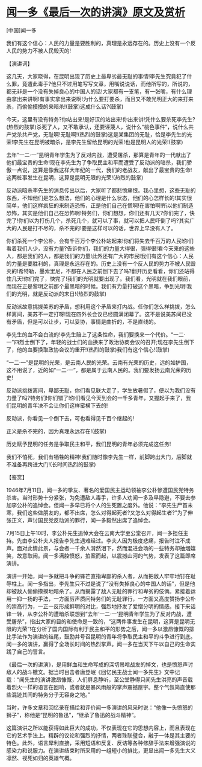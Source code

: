 # [闻一多《最后一次的讲演》原文及赏析](https://www.vrrw.net/wx/14485.html)

[中国]闻一多

我们有这个信心：人民的力量是要胜利的，真理是永远存在的。历史上没有一个反人民的势力不被人民毁灭的!

【演讲词】

这几天，大家晓得，在昆明出现了历史上最卑劣最无耻的事情!李先生究竟犯了什么罪，竟遭此毒手?他只不过用笔写写文章，用嘴说说话，而他所写的，所说的，都无非是一个没有失掉良心的中国人的话!大家都有一支笔，有一张嘴，有什么理由拿出来讲啊!有事实拿出来说啊!为什么要打要杀，而且又不敢光明正大的来打来杀，而偷偷摸摸的来暗杀!(鼓掌)这成什么话?(鼓掌)

今天，这里有没有特务?你站出来!是好汉的站出来!你出来讲!凭什么要杀死李先生?(热烈的鼓掌)杀死了人，又不敢承认，还要诬蔑人，说什么“桃色事件”，说什么共产党杀共产党，无耻啊!无耻啊!(热烈的鼓掌)这是某集团的无耻，恰是李先生的光荣!李先生在昆明被暗杀，是李先生留给昆明的光荣!也是昆明人的光荣!(鼓掌)

去年“一二·一”昆明青年学生为了反对内战，遭受屠杀，那算是青年的一代献出了他们最宝贵的生命!现在李先生为了争取民主和平而遭受了反动派的暗杀，我们骄傲一点说，这算是像我这样大年纪的一代，我们的老战友，献出了最宝贵的生命!这两桩事发生在昆明，这算是昆明无限的光荣!(热烈的鼓掌)

反动派暗杀李先生的消息传出以后，大家听了都悲愤痛恨。我心里想，这些无耻的东西，不知他们是怎么想法，他们的心理是什么状态，他们的心怎样长的!其实很简单，他们这样疯狂的来制造恐怖，正是他们自己在慌啊!在害怕啊!所以他们制造恐怖，其实是他们自己在恐怖啊!特务们，你们想想，你们还有几天?你们完了，快完了!你们以为打伤几个，杀死几个，就可以了事，就可以把人民吓倒了吗?其实广大的人民是打不尽的，杀不完的!要是这样可以的话，世界上早没有人了。

你们杀死一个李公朴，会有千百万个李公朴站起来!你们将失去千百万的人民!你们看着我们人少，没有力量?告诉你们，我们的力量大得很，强得很!看今天来的这些人，都是我们的人，都是我们的力量!此外还有广大的市民!我们有这个信心：人民的力量是要胜利的，真理是永远存在的。历史上没有一个反人民的势力不被人民毁灭的!希特勒，墨索里尼，不都在人民之前倒下去了吗?翻开历史看看，你们还站得住几天!你们完了，快完了!我们的光明就要出现了。我们看，光明就在我们眼前，而现在正是黎明之前那个最黑暗的时候。我们有力量打破这个黑暗，争到光明!我们的光明，就是反动派的末日!(热烈的鼓掌)

反动派故意挑拨美苏的矛盾，想利用这个矛盾来打内战。任你们怎么样挑拨，怎么样离间，美苏不一定打呀!现在四外长会议已经圆满闭幕了。这不是说美苏间已没有矛盾，但是可以让步，可以妥协，事情是曲折的，不是直线的。

李先生的血不会白流的!李先生赔上了这条性命，我们要换来一个代价。“一二·一”四烈士倒下了，年轻的战士们的血换来了政治协商会议的召开;现在李先生倒下了，他的血要换取政协会议的重开!(热烈的鼓掌)我们有这个信心!(鼓掌)

“一二·一”是昆明的光荣，是云南人民的光荣。云南有光荣的历史，远的如护国，这不用说了，近的如“一二·一”，都是属于云南人民的。我们要发扬云南光荣的历史!

反动派挑拨离间，卑鄙无耻，你们看见联大走了，学生放暑假了，便以为我们没有力量了吗?特务们!你们错了!你们看见今天到会的一千多青年，又握起手来了，我们昆明的青年决不会让你们这样蛮横下去的!

反动派，你看见一个倒下去，可也看得见千百个继起的!

正义是杀不完的，因为真理永远存在!(鼓掌)

历史赋予昆明的任务是争取民主和平，我们昆明的青年必须完成这任务!

我们不怕死，我们有牺牲的精神!我们随时像李先生一样，前脚跨出大门，后脚就不准备再跨进大门!(长时间热烈的鼓掌)



【鉴赏】

1946年7月11日，闻一多的挚友、著名的爱国民主运动领袖李公朴惨遭国民党特务杀害。当时形势十分紧张，为免遭敌人毒手，许多人劝闻一多及早隐避，不要去参加李公朴的追悼会。但闻一多早已将个人的生死置之度外。他说：“李先生尸首未寒，我们这些做朋友的，都不出席，怎么对得起死者?又怎么对得起生者?”为了伸张正义，声讨国民党反动派的罪行，闻一多毅然出席了追悼会。

7月15日上午10时，李公朴先生追悼大会在云南大学至公堂召开，闻一多担任主持。先由李公朴夫人报告李先生遇难经过。李夫人因为极度悲痛，报告时泣不成声。面对此情此景，与会者一千余人潸然泪下，然而混进会场的一些特务却抽烟嬉笑，故意取闹。闻一多满腔愤怒，拍案而起，以震撼山河的气势，发表了这篇即席演讲。

演讲一开始，闻一多就把斗争的锋芒直指卑鄙的杀人者，从而把敌人牢牢地钉在耻辱柱上。闻一多指出，李先生只不过是说了“没有失掉良心的中国人的话”，但是他却被敌人偷偷摸摸地暗杀了。从而揭露了敌人无耻的罪行和卑劣的伎俩。紧接着运用一抑一扬的手法，一方面厉声质问特务们的无耻罪行，一方面又高度赞扬李公朴的崇高行为，一正一反形成鲜明的对比，强烈地抒发了爱憎分明的情感。接下来话锋一转，从李公朴的遭暗杀联想到“去年‘一二·一’昆明青年学生为了反对内战，遭受屠杀”，指出大家的目的和使命是一致的，“这两件事发生在昆明，这算是昆明无限的光荣”!在分析了国内国际有利于民主和平的形势之后，闻一多以激昂慷慨的排比手法作为演讲的结尾，鼓励并号召昆明的青年将争取民主和平的斗争进行到底。闻一多的演讲，赢得了全场长时间的热烈掌声。闻一多在当天下午以自己的生命实践了自己的誓言。

《最后一次的讲演》，是用鲜血和生命写成的深切吊唁战友的悼文，也是愤怒声讨敌人的战斗檄文。据当时目击者唐登岷《回忆民主战士闻一多先生》文中记载：“闻先生的演讲激昂慷慨，人们屏息静听，至公堂静得只闻先生洪亮的声音载着烈火一样的语言在回响，或者就是暴风雨般的掌声震撼屋宇。整个气氛简直使那些混迹其间的特务分子无容身之地。”

当时，许多文章和回忆录在描绘和评价闻一多演讲的风采时说：“他像一头愤怒的狮子”，称他是“昆明的鲁迅”，“继承了鲁迅的战斗精神”。

这篇演讲之所以能获得如此巨大的成功，不仅表现在它的思想内容上，而且表现在它的艺术手法上。精辟的议论和强烈的抒情，两者珠联璧合，融于一体是其主要的特色。此外，语言犀利直接，采用短语和反复、反诘等各种修辞手法来增强演说的感染力和说服力。在演讲结束时所采用的一组短小的排比，更显出闻一多先生大义凛然、视死如归的英雄气概。

